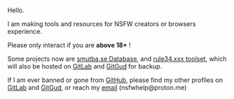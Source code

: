 <p>Hello.</p>

<p>I am making tools and resources for NSFW creators or browsers experience.</p>
<p>Please only interact if you are <strong>above 18+</strong> !</p>
<p>Some projects now are <a href="https://github.com/nsfwhelp/smutbase-database">smutba.se Database</a>, and <a href="https://github.com/nsfwhelp/rule34.xxx-toolset">rule34.xxx toolset</a>, which will also be hosted on <a href="https://gitlab.com/smutbase/database">GitLab</a> and <a href="https://gitgud.io/smutbase/database">GitGud</a> for backup.
<p>If I am ever banned or gone from <a href="https://github.com/NSFWHelp">GitHub</a>, please find my other profiles on <a href="https://gitlab.com/NSFWHelp">GitLab</a> and <a href="https://gitgud.io/NSFWHelp">GitGud</a>, or reach my <a href="mailto:nsfwhelp@proton.me">email</a> (nsfwhelp@proton.me)</p>
